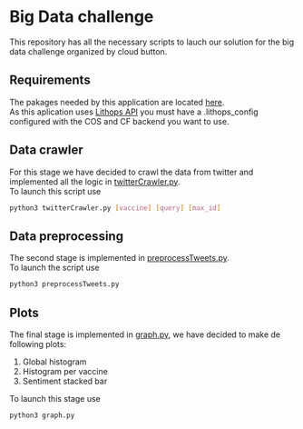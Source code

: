 # Big Data challenge
This repository has all the necessary scripts to lauch our solution for the big data challenge organized by cloud button.
## Requirements
The pakages needed by this application are located [here](requirements.txt).\
As this aplication uses [Lithops API](https://github.com/lithops-cloud/lithops) you must have a .lithops_config configured with the COS and CF backend you want to use.
## Data crawler
For this stage we have decided to crawl the data from twitter and implemented all the logic in
[twitterCrawler.py](blob/master/twitterCrawler.py).\
To launch this script use
```bash
python3 twitterCrawler.py [vaccine] [query] [max_id]
```
## Data preprocessing
The second stage is implemented in [preprocessTweets.py](blob/master/preprocessTweets.py).\
To launch the script use
```bash
python3 preprocessTweets.py
```
## Plots
The final stage is implemented in [graph.py](blob/master/graph.py), we have decided to make de following plots:
1. Global histogram
2. Histogram per vaccine
3. Sentiment stacked bar

To launch this stage use
```bash
python3 graph.py
```